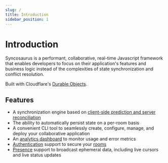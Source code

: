 ```yaml
---
slug: /
title: Introduction
sidebar_position: 1
---
```


# Introduction

Syncosaurus is a performant, collaborative, real-time Javascript framework that enables developers to focus on their application's features and business logic instead of the complexities of state synchronization and conflict resolution.

Built with Cloudflare's [Durable Objects](https://developers.cloudflare.com/durable-objects/).

## Features

- A synchronization engine based on [client-side prediction and server reconciliation](https://gabrielgambetta.com/client-side-prediction-server-reconciliation.html)
- The ability to automatically persist state on a per-room basis
- A convenient CLI tool to seamlessly create, configure, manage, and deploy your collaborative application
- An [analytics dashboard](guides/analytics.md) to monitor usage and error metrics
- [Authentication](guides/authentication.md) support to secure your [rooms](core-concepts/rooms.md)
- [Presence](core-concepts/presence.md) support to broadcast ephemeral data, including live cursors and live status updates
